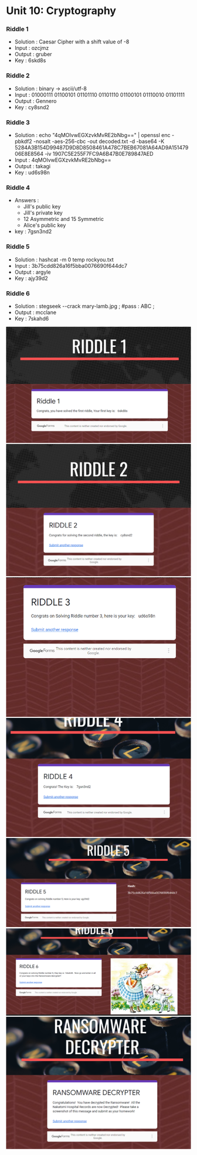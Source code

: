 # Unit 10: Cryptography

### Riddle 1
- Solution : Caesar Cipher with a shift value of -8
- Input    : ozcjmz
- Output   : gruber 
- Key      : 6skd8s    

### Riddle 2
- Solution : binary -> ascii/utf-8
- Input    : 01000111 01100101 01101110 01101110 01100101 01110010 01101111
- Output   : Gennero
- Key      : cy8snd2

### Riddle 3
- Solution : echo "4qMOIvwEGXzvkMvRE2bNbg==" | openssl enc -pbkdf2 -nosalt -aes-256-cbc -out decoded.txt -d -base64 -K 5284A3B154D99487D9D8D8508461A478C7BEB67081A64AD9A15147906E8E8564 -iv 1907C5E255F7FC9A6B47B0E789847AED
- Input    : 4qMOIvwEGXzvkMvRE2bNbg==
- Output   : takagi
- Key      : ud6s98n 

### Riddle 4
- Answers  :
    - Jill's public key 
    - Jill's private key
    - 12 Asymmetric and 15 Symmetric
    - Alice's public key
- key      : 7gsn3nd2

### Riddle 5
- Solution : hashcat -m 0 temp rockyou.txt 
- Input    : 3b75cdd826a16f5bba0076690f644dc7
- Output   : argyle
- Key      : ajy39d2

### Riddle 6
- Solution : stegseek --crack mary-lamb.jpg ; #pass : ABC ;
- Output   : mcclane
- Key      : 7skahd6


![](https://github.com/netgeak/Cybersecurity-Bootcamp-homework/blob/main/Week%2010/riddle1.png)
![](https://github.com/netgeak/Cybersecurity-Bootcamp-homework/blob/main/Week%2010/riddle2.png)
![](https://github.com/netgeak/Cybersecurity-Bootcamp-homework/blob/main/Week%2010/riddle3.png)
![](https://github.com/netgeak/Cybersecurity-Bootcamp-homework/blob/main/Week%2010/riddle4.png)
![](https://github.com/netgeak/Cybersecurity-Bootcamp-homework/blob/main/Week%2010/riddle5.png)
![](https://github.com/netgeak/Cybersecurity-Bootcamp-homework/blob/main/Week%2010/riddle6.png)
![](https://github.com/netgeak/Cybersecurity-Bootcamp-homework/blob/main/Week%2010/decrypter.png)

